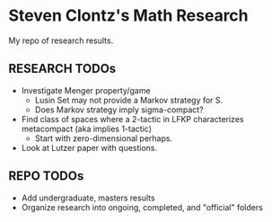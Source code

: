 # Steven Clontz's Math Research

My repo of research results.

## RESEARCH TODOs

* Investigate Menger property/game
    * Lusin Set may not provide a Markov strategy for S.
    * Does Markov strategy imply sigma-compact?
* Find class of spaces where a 2-tactic in LFKP characterizes metacompact (aka implies 1-tactic)
    * Start with zero-dimensional perhaps.
* Look at Lutzer paper with questions.

## REPO TODOs

* Add undergraduate, masters results
* Organize research into ongoing, completed, and "official" folders